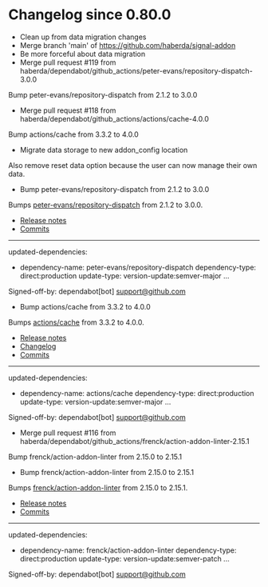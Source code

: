 # Changelog since 0.80.0
- Clean up from data migration changes 
- Merge branch 'main' of https://github.com/haberda/signal-addon 
- Be more forceful about data migration 
- Merge pull request #119 from haberda/dependabot/github_actions/peter-evans/repository-dispatch-3.0.0

Bump peter-evans/repository-dispatch from 2.1.2 to 3.0.0 
- Merge pull request #118 from haberda/dependabot/github_actions/actions/cache-4.0.0

Bump actions/cache from 3.3.2 to 4.0.0 
- Migrate data storage to new addon_config location

Also remove reset data option because the user can now manage their own data. 
- Bump peter-evans/repository-dispatch from 2.1.2 to 3.0.0

Bumps [peter-evans/repository-dispatch](https://github.com/peter-evans/repository-dispatch) from 2.1.2 to 3.0.0.
- [Release notes](https://github.com/peter-evans/repository-dispatch/releases)
- [Commits](https://github.com/peter-evans/repository-dispatch/compare/v2.1.2...v3.0.0)

---
updated-dependencies:
- dependency-name: peter-evans/repository-dispatch
  dependency-type: direct:production
  update-type: version-update:semver-major
...

Signed-off-by: dependabot[bot] <support@github.com> 
- Bump actions/cache from 3.3.2 to 4.0.0

Bumps [actions/cache](https://github.com/actions/cache) from 3.3.2 to 4.0.0.
- [Release notes](https://github.com/actions/cache/releases)
- [Changelog](https://github.com/actions/cache/blob/main/RELEASES.md)
- [Commits](https://github.com/actions/cache/compare/v3.3.2...v4.0.0)

---
updated-dependencies:
- dependency-name: actions/cache
  dependency-type: direct:production
  update-type: version-update:semver-major
...

Signed-off-by: dependabot[bot] <support@github.com> 
- Merge pull request #116 from haberda/dependabot/github_actions/frenck/action-addon-linter-2.15.1

Bump frenck/action-addon-linter from 2.15.0 to 2.15.1 
- Bump frenck/action-addon-linter from 2.15.0 to 2.15.1

Bumps [frenck/action-addon-linter](https://github.com/frenck/action-addon-linter) from 2.15.0 to 2.15.1.
- [Release notes](https://github.com/frenck/action-addon-linter/releases)
- [Commits](https://github.com/frenck/action-addon-linter/compare/v2.15.0...v2.15.1)

---
updated-dependencies:
- dependency-name: frenck/action-addon-linter
  dependency-type: direct:production
  update-type: version-update:semver-patch
...

Signed-off-by: dependabot[bot] <support@github.com> 
